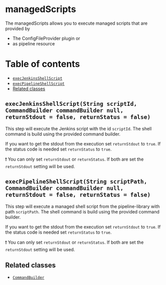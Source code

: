 # managedScripts

The managedScripts allows you to execute managed scripts that are
provided by
* The ConfigFileProvider plugin or
* as pipeline resource

# Table of contents

* [`execJenkinsShellScript`](#execjenkinsshellscriptstring-scriptid-commandbuilder-commandbuilder-null-returnstdout--false-returnstatus--false)
* [`execPipelineShellScript`](#execpipelineshellscriptstring-scriptpath-commandbuilder-commandbuilder-null-returnstdout--false-returnstatus--false)
* [Related classes](#related-classes)

## `execJenkinsShellScript(String scriptId, CommandBuilder commandBuilder null, returnStdout = false, returnStatus = false)`

This step will execute the Jenkins script with the id `scriptId`. The
shell command is build using the provided command builder.

If you want to get the stdout from the execution set `returnStdout` to
`true`. If the status code is needed set `returnStatus` to `true`.

:exclamation: You can only set `returnStdout` or `returnStatus`. If both
are set the `returnStdout` setting will be used.

## `execPipelineShellScript(String scriptPath, CommandBuilder commandBuilder null, returnStdout = false, returnStatus = false)`

This step will execute a managed shell script from the pipeline-library
with path `scriptPath`. The shell command is build using the provided
command builder.

If you want to get the stdout from the execution set `returnStdout` to
`true`. If the status code is needed set `returnStatus` to `true`.

:exclamation: You can only set `returnStdout` or `returnStatus`. If both
are set the `returnStdout` setting will be used.

## Related classes
* [`CommandBuilder`](../src/io/wcm/devops/jenkins/pipeline/shell/CommandBuilder.groovy)

